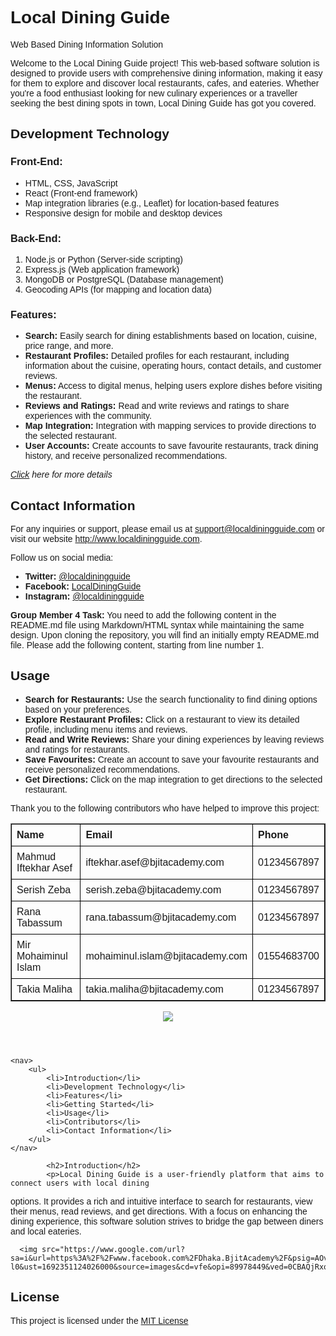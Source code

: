 <h1>Local Dining Guide</h1>
<p>Web Based Dining Information Solution</p>
<p>Welcome to the Local Dining Guide project! This web-based software solution is designed to 
provide users with comprehensive dining information, making it easy for them to explore 
and discover local restaurants, cafes, and eateries. Whether you're a food enthusiast looking 
for new culinary experiences or a traveller seeking the best dining spots in town, Local 
Dining Guide has got you covered.</p>


## Development Technology

### Front-End:
- HTML, CSS, JavaScript
- React (Front-end framework)
- Map integration libraries (e.g., Leaflet) for location-based features
- Responsive design for mobile and desktop devices

### Back-End:
1. Node.js or Python (Server-side scripting)
2. Express.js (Web application framework)
3. MongoDB or PostgreSQL (Database management)
4. Geocoding APIs (for mapping and location data)

### Features:
- **Search:** Easily search for dining establishments based on location, cuisine, price range, and more.
- **Restaurant Profiles:** Detailed profiles for each restaurant, including information about the cuisine, operating hours, contact details, and customer reviews.
- **Menus:** Access to digital menus, helping users explore dishes before visiting the restaurant.
- **Reviews and Ratings:** Read and write reviews and ratings to share experiences with the community.
- **Map Integration:** Integration with mapping services to provide directions to the selected restaurant.
- **User Accounts:** Create accounts to save favourite restaurants, track dining history, and receive personalized recommendations.

*[Click](https://bjitacademy.com/) here for more details*





<h2><strong>Contact Information</strong></h2>
<p>For any inquiries or support, please email us at 
<a href="mailto:support@localdiningguide.com">support@localdiningguide.com</a> 
or visit our website <a href="http://www.localdiningguide.com">http://www.localdiningguide.com</a>.</p>
<p>Follow us on social media:</p>
<ul>
   <li><strong>Twitter:</strong> 
   <a href="https://twitter.com/localdiningguide">@localdiningguide</a>
   </li>
   <li><strong>Facebook:</strong> 
   <a href="https://www.facebook.com/LocalDiningGuide">LocalDiningGuide</a>
   </li>
   <li><strong>Instagram:</strong> 
   <a href="https://www.instagram.com/localdiningguide">@localdiningguide</a>
   </li>
</ul>


<!DOCTYPE html>
<!DOCTYPE html>
<html>

<head>
    <style>
        body {
            font-family: Arial, sans-serif;

        .code-box {
            border: 1px solid #ddd;
            padding: 1px;
            border-radius: 5px;
        }
    </style>
</head>

<body>

<h2>Getting Started</h2>
<p><i> Follow these steps to get Local Dining Guide up and running on your local machine.</i></p>

<h3>Prerequisites</h3>

<p><b>Web Browser:</b> Ensure you have a modern web browser installed to access the Local Dining Guide interface.</p>
<p><b>Internet Connection:</b> A stable internet connection is required to fetch restaurant data and images.</p>


    <p><h3>Installation</h3></p>
    <ol>
        <li >Clone the Repository: Start by cloning this repository to your local machine.</li>
<br>
        <code class="code-box">git clone https://github.com/yourusername/local-dining-guide.git</code></li>
<br>
        <li >Navigate to Directory: Move into the project directory.</li>
<br>
        <code class="code-box">cd local-dining-guide</code></li>
<br>
        <li >Launch the Application: Open the index.html file in your web browser.</li>
<br>
        <code class="code-box">open index.html</code></li>
    </ol>





<html>
<head>
    <style>
        table {
            border-collapse: collapse;
            width: 80%;
        }
        th, td {
            border: 1px solid black;
            padding: 8px;
            text-align: left;
        }
    </style>
</head>
<body>
    <span><strong>Group Member 4 Task:</strong></span>
    <span>You need to add the following content in the README.md file using Markdown/HTML syntax while maintaining the same design. Upon cloning the repository, you will find an initially empty README.md file. Please add the following content, starting from line number 1.</span>
    <h2>Usage</h2>
    <ul>
        <li><strong>Search for Restaurants:</strong> Use the search functionality to find dining options based on your preferences.</li>
        <li><strong>Explore Restaurant Profiles:</strong> Click on a restaurant to view its detailed profile, including menu items and reviews.</li>
        <li><strong>Read and Write Reviews:</strong> Share your dining experiences by leaving reviews and ratings for restaurants.</li>
        <li><strong>Save Favourites:</strong> Create an account to save your favourite restaurants and receive personalized recommendations.</li>
        <li><strong>Get Directions:</strong> Click on the map integration to get directions to the selected restaurant.</li>
    </ul>
    <p>Thank you to the following contributors who have helped to improve this project:</p>
<table border="1">
        <tr>
            <th>Name</th>
            <th>Email</th>
            <th>Phone</th>
        </tr>
        <tr>
            <td>Mahmud Iftekhar Asef</td>
            <td>iftekhar.asef@bjitacademy.com</td>
            <td>01234567897</td>
        </tr>
        <tr>
            <td>Serish Zeba</td>
            <td>serish.zeba@bjitacademy.com</td>
            <td>01234567897</td>
        </tr>
        <tr>
            <td>Rana Tabassum</td>
            <td>rana.tabassum@bjitacademy.com</td>
            <td>01234567897</td>
        </tr>
        <tr>
            <td>Mir Mohaiminul Islam</td>
            <td>mohaiminul.islam@bjitacademy.com</td>
            <td>01554683700</td>
        </tr>
        <tr>
            <td>Takia Maliha</td>
            <td>takia.maliha@bjitacademy.com</td>
            <td>01234567897</td>
        </tr>
    </table>
    <header>
        <!-- Add your banner here -->
        <img src="https://www.google.com/search?sca_esv=557735838&sxsrf=AB5stBhho21Bjavd9G7uZtnk2OlYQIzf-Q:1692264720440&q=project+logo+bjit&tbm=isch&source=lnms&sa=X&ved=2ahUKEwi59ZusseOAAxUG3TgGHfwpB7gQ0pQJegQICBAB&biw=1366&bih=611&dpr=1#imgrc=OGob5zPt4kbzJM">
    </header>
    
    <nav>
        <ul>
            <li>Introduction</li>
            <li>Development Technology</li>
            <li>Features</li>
            <li>Getting Started</li>
            <li>Usage</li>
            <li>Contributors</li>
            <li>Contact Information</li>
        </ul>
    </nav>
   
            <h2>Introduction</h2>
            <p>Local Dining Guide is a user-friendly platform that aims to connect users with local dining 
options. It provides a rich and intuitive interface to search for restaurants, view their menus, 
read reviews, and get directions. With a focus on enhancing the dining experience, this 
software solution strives to bridge the gap between diners and local eateries.
</p>
      
      <img src="https://www.google.com/url?sa=i&url=https%3A%2F%2Fwww.facebook.com%2FDhaka.BjitAcademy%2F&psig=AOvVaw2nWtzvkC6yFZ6PRTXvF-l0&ust=1692351124026000&source=images&cd=vfe&opi=89978449&ved=0CBAQjRxqFwoTCJCR0a6x44ADFQAAAAAdAAAAABAX">

   <footer>
     <h2>License</h2>
    <p>This project is licensed under the <a href="https://opensource.org/licenses/MIT" target="_blank">MIT License</a></p>
</footer>

</body>
</html>
